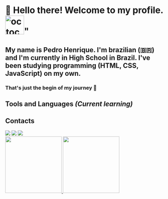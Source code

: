 # 👋 Hello there! Welcome to my profile. <img width="60" height="60" alt="octocat-1753835914565" src="https://github.com/user-attachments/assets/72bf3c5d-7764-4d06-abc6-c4255b5b397d" />"
## My name is Pedro Henrique. I'm brazilian (🇧🇷) and I'm currently in High School in Brazil. I've been studying programming (HTML, CSS, JavaScript) on my own.
### That's just the begin of my journey 🚀

<head><link src="https://kit.fontawesome.com/cc649fc2c3.js" crossorigin="anonymous"></head>

## Tools and Languages *(Current learning)*
<i class="devicon-html5-plain colored"></i> 
<i class="devicon-css3-plain colored"></i>
<i class="devicon-javascript-plain colored"></i>
<i class="devicon-git-plain colored"></i>
              
          
## Contacts
<div>
<a href="https://www.linkedin.com/in/pedro-hspereira" target="_blank"><img loading="lazy" src="https://img.shields.io/badge/-LinkedIn-%230077B5?style=for-the-badge&logo=linkedin&logoColor=white" target="_blank"></a> 
<a href="https://instagram.com/pedro.hspereira" target="_blank"><img loading="lazy" src="https://img.shields.io/badge/-Instagram-%23E4405F?style=for-the-badge&logo=instagram&logoColor=white" target="_blank"></a>
<a href = "mailto:pedro.hsp2710@gmail.com"><img loading="lazy" src="https://img.shields.io/badge/Gmail-D14836?style=for-the-badge&logo=gmail&logoColor=white" target="_blank"></a>
</div>

<div>
<a href="https://github.com/pedro-hspereira">
<img loading="lazy" height="180em" src="https://github-readme-stats.vercel.app/api/top-langs/?username=pedro-hspereira&layout=compact&langs_count=7&theme=dracula"/>
<img loading="lazy" height="180em" src="https://github-readme-stats.vercel.app/api?username=pedro-hspereira&show_icons=true&theme=dracula&include_all_commits=true&count_private=true"/>
</div>

